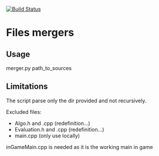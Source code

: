 [![Build Status](https://travis-ci.org/hibax/toto.svg?branch=master)](https://travis-ci.org/hibax/toto)



# Files mergers

## Usage
merger.py path_to_sources


## Limitations
The script parse only the dir provided and not recursively.

Excluded files: 
* Algo.h and .cpp (redefinition...)
* Evaluation.h and .cpp (redefinition...)
* main.cpp (only use locally)

inGameMain.cpp is needed as it is the working main in game
